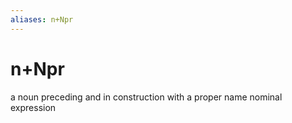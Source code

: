 ```yaml
---
aliases: n+Npr
---
```

# n+Npr

a noun preceding and in construction with a proper name nominal expression
> 